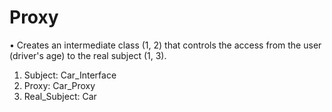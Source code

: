 # Proxy

•	Creates an intermediate class (1, 2) that controls the access from the user (driver's age) to the real subject (1, 3).
1.	Subject: Car_Interface
2.	Proxy: Car_Proxy
3.	Real_Subject: Car
